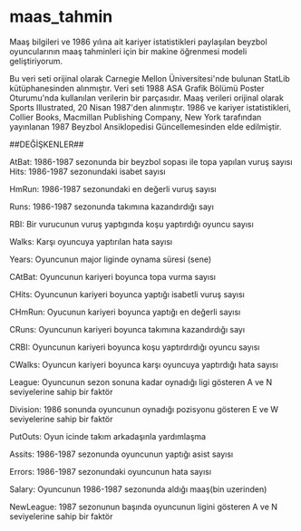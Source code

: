 # maas_tahmin

Maaş bilgileri ve 1986 yılına ait kariyer istatistikleri paylaşılan beyzbol oyuncularının maaş tahminleri için bir makine öğrenmesi modeli geliştiriyorum.

Bu veri seti orijinal olarak Carnegie Mellon Üniversitesi'nde bulunan StatLib kütüphanesinden alınmıştır. Veri seti 1988 ASA Grafik Bölümü Poster Oturumu'nda kullanılan verilerin bir parçasıdır.
Maaş verileri orijinal olarak Sports Illustrated, 20 Nisan 1987'den alınmıştır. 
1986 ve kariyer istatistikleri, Collier Books, Macmillan Publishing Company, New York tarafından yayınlanan 1987 Beyzbol Ansiklopedisi Güncellemesinden elde edilmiştir.

##DEĞİŞKENLER##
 
AtBat:
1986-1987 sezonunda bir beyzbol sopası ile topa yapılan vuruş sayısı
Hits: 
1986-1987 sezonundaki isabet sayısı

HmRun:
1986-1987 sezonundaki en değerli vuruş sayısı

Runs:
1986-1987 sezonunda takımına kazandırdığı sayı

RBI:
Bir vurucunun vuruş yaptıgında koşu yaptırdığı oyuncu sayısı

Walks:
Karşı oyuncuya yaptırılan hata sayısı

Years:
Oyuncunun major liginde oynama süresi (sene)

CAtBat:
Oyuncunun kariyeri boyunca topa vurma sayısı

CHits:
Oyuncunun kariyeri boyunca yaptığı isabetli vuruş sayısı

CHmRun:
Oyucunun kariyeri boyunca yaptığı en değerli sayısı

CRuns:
Oyuncunun kariyeri boyunca takımına kazandırdığı sayı

CRBI:
Oyuncunun kariyeri boyunca koşu yaptırdırdığı oyuncu sayısı

CWalks:
Oyuncun kariyeri boyunca karşı oyuncuya yaptırdığı hata sayısı

League:
Oyuncunun sezon sonuna kadar oynadığı ligi gösteren A ve N seviyelerine sahip bir faktör

Division:
1986 sonunda oyuncunun oynadığı pozisyonu gösteren E ve W seviyelerine sahip bir faktör

PutOuts:
Oyun icinde takım arkadaşınla yardımlaşma

Assits:
1986-1987 sezonunda oyuncunun yaptığı asist sayısı

Errors:
1986-1987 sezonundaki oyuncunun hata sayısı

Salary:
Oyuncunun 1986-1987 sezonunda aldığı maaş(bin uzerinden)

NewLeague:
1987 sezonunun başında oyuncunun ligini gösteren A ve N seviyelerine sahip bir faktör
